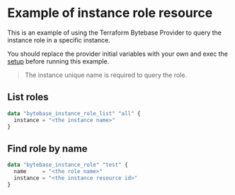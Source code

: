 # Example of instance role resource

This is an example of using the Terraform Bytebase Provider to query the instance role in a specific instance.

You should replace the provider initial variables with your own and exec the [setup](../setup/) before running this example.

> The instance unique name is required to query the role.

## List roles

```terraform
data "bytebase_instance_role_list" "all" {
  instance = "<the instance name>"
}
```

## Find role by name

```terraform
data "bytebase_instance_role" "test" {
  name     = "<the role name>"
  instance = "<the instance resource id>"
}
```
